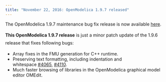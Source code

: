 ```yaml
---
title: "November 22, 2016: OpenModelica 1.9.7 released"
---
```

<p>The OpenModelica 1.9.7 maintenance bug fix release is now available <a href="https://build.openmodelica.org/omc/builds/windows/releases/1.9/7">here</a>.</p>
<p><strong style="line-height: 1.8;">This OpenModelica 1.9.7 release</strong><span style="line-height: 1.8;"> is just a minor patch update of the 1.9.6 release that fixes following bugs:</span></p>
<ul>
<li>Array fixes in the FMU generation for C++ runtime.</li>
<li>Preserving text formatting, including indentation and whitespace&nbsp;<a href="https://trac.openmodelica.org/OpenModelica/ticket/4065">#4065</a>,&nbsp;<a href="https://trac.openmodelica.org/OpenModelica/ticket/4110">#4110</a>.</li>
<li>Much faster browsing of libraries in the OpenModelica graphical model editor OMEdit.</li>
</ul>
<p>&nbsp;</p>